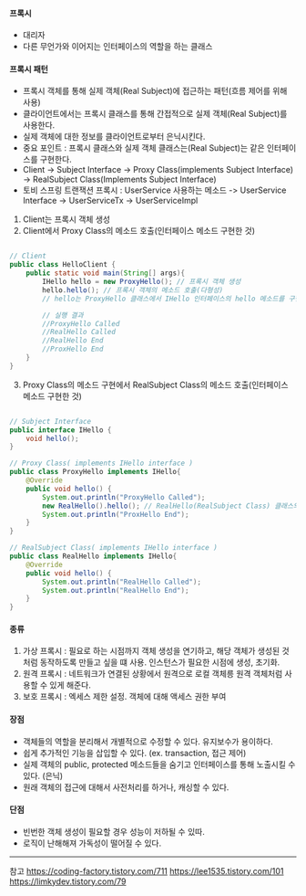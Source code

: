 #### 프록시 

- 대리자
- 다른 무언가와 이어지는 인터페이스의 역할을 하는 클래스 

#### 프록시 패턴

- 프록시 객체를 통해 실제 객체(Real Subject)에 접근하는 패턴(흐름 제어를 위해 사용)
- 클라이언트에서는 프록시 클래스를 통해 간접적으로 실제 객체(Real Subject)를 사용한다. 
- 실제 객체에 대한 정보를 클라이언트로부터 은닉시킨다.
- 중요 포인트 : 프록시 클래스와 실제 객체 클래스는(Real Subject)는 같은 인터페이스를 구현한다.
- Client -> Subject Interface -> Proxy Class(implements Subject Interface) -> RealSubject Class(Implements Subject Interface)
- 토비 스프링 트랜잭션 프록시 : UserService 사용하는 메소드 -> UserService Interface -> UserServiceTx -> UserServiceImpl

1. Client는 프록시 객체 생성 
2. Client에서 Proxy Class의 메소드 호출(인터페이스 메소드 구현한 것)

``` java

// Client
public class HelloClient {
    public static void main(String[] args){
        IHello hello = new ProxyHello(); // 프록시 객체 생성
        hello.hello(); // 프록시 객체의 메소드 호출(다형성) 
        // hello는 ProxyHello 클래스에서 IHello 인터페이스의 hello 메소드를 구현한 것 

        // 실행 결과
        //ProxyHello Called
        //RealHello Called
        //RealHello End
        //ProxHello End
    }
}

```

3. Proxy Class의 메소드 구현에서 RealSubject Class의 메소드 호출(인터페이스 메소드 구현한 것)

``` java

// Subject Interface
public interface IHello {
    void hello();
}

// Proxy Class( implements IHello interface )
public class ProxyHello implements IHello{
    @Override
    public void hello() {
        System.out.println("ProxyHello Called");
        new RealHello().hello(); // RealHello(RealSubject Class) 클래스의 메소드 호출
        System.out.println("ProxHello End");
    }
}

// RealSubject Class( implements IHello interface )
public class RealHello implements IHello{
    @Override
    public void hello() {
        System.out.println("RealHello Called");
        System.out.println("RealHello End");
    }
}

``` 

#### 종류 

1. 가상 프록시 : 필요로 하는 시점까지 객체 생성을 연기하고, 해당 객체가 생성된 것처럼 동작하도록 만들고 싶을 떄 사용. 인스턴스가 필요한 시점에 생성, 초기화.
2. 원격 프록시 : 네트워크가 연결된 상황에서 원격으로 로컬 객체릉 원격 객체처럼 사용할 수 있게 해준다.
3. 보호 프록시 : 엑세스 제한 설정. 객체에 대해 액세스 권한 부여

#### 장점

- 객체들의 역할을 분리해서 개별적으로 수정할 수 있다. 유지보수가 용이하다.
- 쉽게 추가적인 기능을 삽입할 수 있다. (ex. transaction, 접근 제어)
- 실제 객체의 public, protected 메소드들을 숨기고 인터페이스를 통해 노출시킬 수 있다. (은닉)
- 원래 객체의 접근에 대해서 사전처리를 하거나, 캐싱할 수 있다.

#### 단점

- 빈번한 객체 생성이 필요할 경우 성능이 저하될 수 있따.
- 로직이 난해해져 가독성이 떨어질 수 있다.

* * *
참고
https://coding-factory.tistory.com/711
https://lee1535.tistory.com/101
https://limkydev.tistory.com/79
